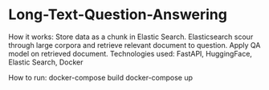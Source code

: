# Long-Text-Question-Answering

How it works:
Store data as a chunk in Elastic Search.
Elasticsearch scour through large corpora and retrieve relevant document to question.
Apply QA model on retrieved document.
Technologies used:
FastAPI, HuggingFace, Elastic Search, Docker

How to run:
docker-compose build
docker-compose up
